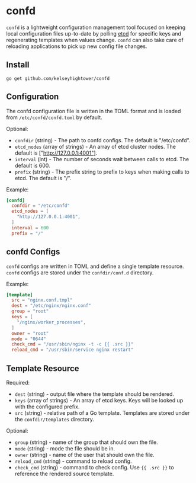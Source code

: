 # confd

`confd` is a lightweight configuration management tool focused on keeping local
configuration files up-to-date by polling [etcd](https://github.com/coreos/etcd)
for specific keys and regenerating templates when values change. `confd` can also
take care of reloading applications to pick up new config file changes.

## Install

```
go get github.com/kelseyhightower/confd
```

## Configuration

The confd configuration file is written in the TOML format and is loaded from
`/etc/confd/confd.toml` by default.

Optional:

 * `confdir` (string) - The path to confd configs. The default is "/etc/confd".
 * `etcd_nodes` (array of strings) - An array of etcd cluster nodes. The default
   is ["http://127.0.0.1:4001"].
 * `interval` (int) - The number of seconds wait between calls to etcd. The
   default is 600.
 * `prefix` (string) - The prefix string to prefix to keys when making calls to
   etcd. The default is "/".

Example:

```TOML
[confd]
  confdir = "/etc/confd"
  etcd_nodes = [
    "http://127.0.0.1:4001",
  ]
  interval = 600
  prefix = "/"
```

## confd Configs

`confd` configs are written in TOML and define a single template resource.
`confd` configs are stored under the `confdir/conf.d` directory.

Example:

```TOML
[template]
  src = "nginx.conf.tmpl"
  dest = "/etc/nginx/nginx.conf"
  group = "root"
  keys = [
    "/nginx/worker_processes",
  ]
  owner = "root"
  mode = "0644"
  check_cmd = "/usr/sbin/nginx -t -c {{ .src }}"
  reload_cmd = "/usr/sbin/service nginx restart"
```

## Template Resource

Required:

 * `dest` (string) - output file where the template should be rendered.
 * `keys` (array of strings) - An array of etcd keys. Keys will be looked up
   with the configured prefix.
 * `src` (string) - relative path of a Go template. Templates are stored under
   the `confdir/templates` directory.

Optional:

 * `group` (string) - name of the group that should own the file.
 * `mode` (string) - mode the file should be in.
 * `owner` (string) - name of the user that should own the file.
 * `reload_cmd` (string) - command to reload config.
 * `check_cmd` (string) - command to check config. Use `{{ .src }}` to reference
   the rendered source template.

